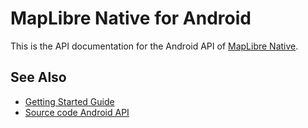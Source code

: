 # MapLibre Native for Android

This is the API documentation for the Android API of [MapLibre Native](https://github.com/track-asia/trackasia-native).

## See Also

- [Getting Started Guide](https://maplibre.org/maplibre-native/docs/book/android/getting-started-guide.html)
- [Source code Android API](https://github.com/track-asia/trackasia-native/tree/main/platform/android)
